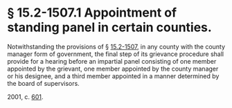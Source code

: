 # § 15.2-1507.1 Appointment of standing panel in certain counties.

<p>Notwithstanding the provisions of § <a href='http://law.lis.virginia.gov/vacode/15.2-1507/'>15.2-1507</a>, in any county with the county manager form of government, the final step of its grievance procedure shall provide for a hearing before an impartial panel consisting of one member appointed by the grievant, one member appointed by the county manager or his designee, and a third member appointed in a manner determined by the board of supervisors.</p><p>2001, c. <a href='http://lis.virginia.gov/cgi-bin/legp604.exe?011+ful+CHAP0601'>601</a>.</p>